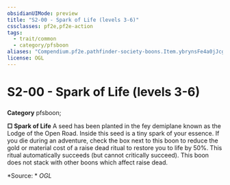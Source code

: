 ```yaml
---
obsidianUIMode: preview
title: "S2-00 - Spark of Life (levels 3-6)"
cssclasses: pf2e,pf2e-action
tags:
  - trait/common
  - category/pfsboon
aliases: "Compendium.pf2e.pathfinder-society-boons.Item.ybrynsFe4a0jJcgz"
license: OGL
---
```

# S2-00 - Spark of Life (levels 3-6)

### 

**Category** pfsboon; 




**□ Spark of Life** A seed has been planted in the fey demiplane known as the Lodge of the Open Road. Inside this seed is a tiny spark of your essence. If you die during an adventure, check the box next to this boon to reduce the gold or material cost of a raise dead ritual to restore you to life by 50%. This ritual automatically succeeds (but cannot critically succeed). This boon does not stack with other boons which affect raise dead.

*Source: *
*OGL*